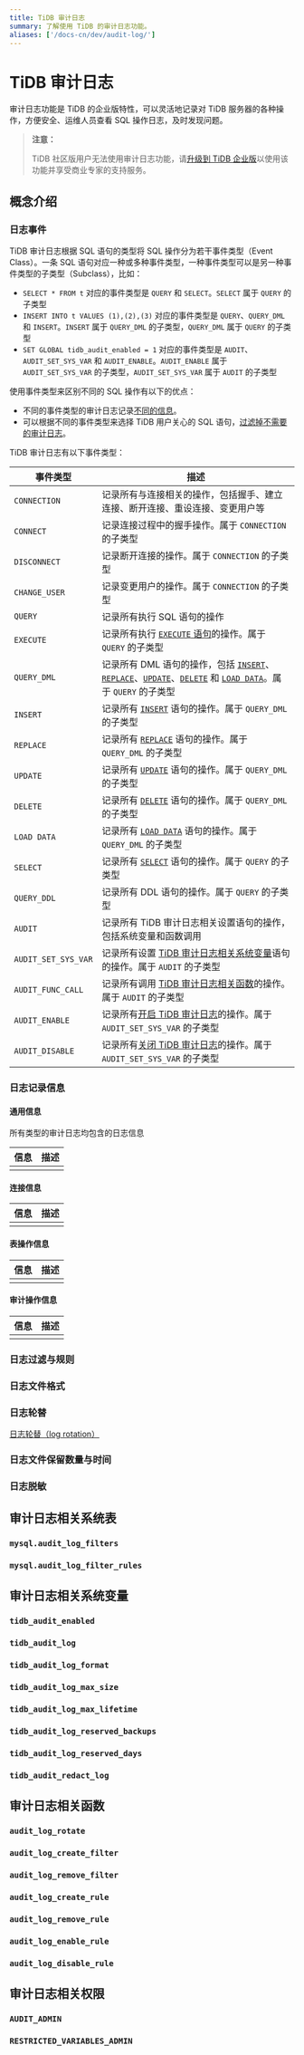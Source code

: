 ```yaml
---
title: TiDB 审计日志
summary: 了解使用 TiDB 的审计日志功能。
aliases: ['/docs-cn/dev/audit-log/']
---
```


# TiDB 审计日志

审计日志功能是 TiDB 的企业版特性，可以灵活地记录对 TiDB 服务器的各种操作，方便安全、运维人员查看 SQL 操作日志，及时发现问题。

> **注意：**
>
> TiDB 社区版用户无法使用审计日志功能，请[升级到 TiDB 企业版](https://cn.pingcap.com/product/#SelectProduct)以使用该功能并享受商业专家的支持服务。

## 概念介绍

### 日志事件

TiDB 审计日志根据 SQL 语句的类型将 SQL 操作分为若干事件类型（Event Class）。一条 SQL 语句对应一种或多种事件类型，一种事件类型可以是另一种事件类型的子类型（Subclass），比如：

* `SELECT * FROM t` 对应的事件类型是 `QUERY` 和 `SELECT`。`SELECT` 属于 `QUERY` 的子类型
* `INSERT INTO t VALUES (1),(2),(3)` 对应的事件类型是 `QUERY`、`QUERY_DML` 和 `INSERT`。`INSERT` 属于 `QUERY_DML` 的子类型，`QUERY_DML` 属于 `QUERY` 的子类型
* `SET GLOBAL tidb_audit_enabled = 1` 对应的事件类型是 `AUDIT`、`AUDIT_SET_SYS_VAR` 和 `AUDIT_ENABLE`。`AUDIT_ENABLE` 属于 `AUDIT_SET_SYS_VAR` 的子类型，`AUDIT_SET_SYS_VAR` 属于 `AUDIT` 的子类型

使用事件类型来区别不同的 SQL 操作有以下的优点：

* 不同的事件类型的审计日志记录[不同的信息](#日志记录信息)。
* 可以根据不同的事件类型来选择 TiDB 用户关心的 SQL 语句，[过滤掉不需要的审计日志](#日志过滤与规则)。

TiDB 审计日志有以下事件类型：

| **事件类型** | **描述** |
|---|---|
| `CONNECTION` | 记录所有与连接相关的操作，包括握手、建立连接、断开连接、重设连接、变更用户等 |
| `CONNECT` | 记录连接过程中的握手操作。属于 `CONNECTION` 的子类型 |
| `DISCONNECT` | 记录断开连接的操作。属于 `CONNECTION` 的子类型 |
| `CHANGE_USER` | 记录变更用户的操作。属于 `CONNECTION` 的子类型 |
| `QUERY` | 记录所有执行 SQL 语句的操作 |
| `EXECUTE` | 记录所有执行 [`EXECUTE` 语句](/sql-statements/sql-statement-execute.md)的操作。属于 `QUERY` 的子类型 |
| `QUERY_DML` | 记录所有 DML 语句的操作，包括 [`INSERT`](sql-statements/sql-statement-insert.md)、[`REPLACE`](sql-statements/sql-statement-replace.md)、[`UPDATE`](sql-statements/sql-statement-update.md)、[`DELETE`](sql-statements/sql-statement-delete.md) 和 [`LOAD DATA`](sql-statements/sql-statement-load-data.md)。属于 `QUERY` 的子类型 |
| `INSERT` | 记录所有 [`INSERT`](sql-statements/sql-statement-insert.md) 语句的操作。属于 `QUERY_DML` 的子类型 |
| `REPLACE` | 记录所有 [`REPLACE`](sql-statements/sql-statement-replace.md) 语句的操作。属于 `QUERY_DML` 的子类型 |
| `UPDATE` | 记录所有 [`UPDATE`](sql-statements/sql-statement-update.md) 语句的操作。属于 `QUERY_DML` 的子类型 |
| `DELETE` | 记录所有 [`DELETE`](sql-statements/sql-statement-delete.md) 语句的操作。属于 `QUERY_DML` 的子类型 |
| `LOAD DATA` | 记录所有 [`LOAD DATA`](sql-statements/sql-statement-load-data.md) 语句的操作。属于 `QUERY_DML` 的子类型 |
| `SELECT` | 记录所有 [`SELECT`](sql-statements/sql-statement-select.md) 语句的操作。属于 `QUERY` 的子类型 |
| `QUERY_DDL` | 记录所有 DDL 语句的操作。属于 `QUERY` 的子类型 |
| `AUDIT` | 记录所有 TiDB 审计日志相关设置语句的操作，包括系统变量和函数调用 |
| `AUDIT_SET_SYS_VAR` | 记录所有设置 [TiDB 审计日志相关系统变量](#审计日志相关系统变量)语句的操作。属于 `AUDIT` 的子类型 |
| `AUDIT_FUNC_CALL` | 记录所有调用 [TiDB 审计日志相关函数](#审计日志相关函数)的操作。属于 `AUDIT` 的子类型 |
| `AUDIT_ENABLE` | 记录所有[开启 TiDB 审计日志](#tidb_audit_enabled)的操作。属于 `AUDIT_SET_SYS_VAR` 的子类型 |
| `AUDIT_DISABLE` | 记录所有[关闭 TiDB 审计日志](#tidb_audit_enabled)的操作。属于 `AUDIT_SET_SYS_VAR` 的子类型 |

### 日志记录信息

#### 通用信息

所有类型的审计日志均包含的日志信息

| **信息** | **描述** |
|---|---|
| | |

#### 连接信息

| **信息** | **描述** |
|---|---|
| | |

#### 表操作信息

| **信息** | **描述** |
|---|---|
| | |

#### 审计操作信息

| **信息** | **描述** |
|---|---|
| | |

### 日志过滤与规则

### 日志文件格式

### 日志轮替

[日志轮替（log rotation）](https://zh.wikipedia.org/wiki/%E6%97%A5%E5%BF%97%E8%BD%AE%E6%9B%BF)

### 日志文件保留数量与时间

### 日志脱敏

## 审计日志相关系统表

### `mysql.audit_log_filters`

### `mysql.audit_log_filter_rules`

## 审计日志相关系统变量

### `tidb_audit_enabled`

### `tidb_audit_log`

### `tidb_audit_log_format`

### `tidb_audit_log_max_size`

### `tidb_audit_log_max_lifetime`

### `tidb_audit_log_reserved_backups`

### `tidb_audit_log_reserved_days`

### `tidb_audit_redact_log`

## 审计日志相关函数

### `audit_log_rotate`

### `audit_log_create_filter`

### `audit_log_remove_filter`

### `audit_log_create_rule`

### `audit_log_remove_rule`

### `audit_log_enable_rule`

### `audit_log_disable_rule`

## 审计日志相关权限

### `AUDIT_ADMIN`

### `RESTRICTED_VARIABLES_ADMIN`